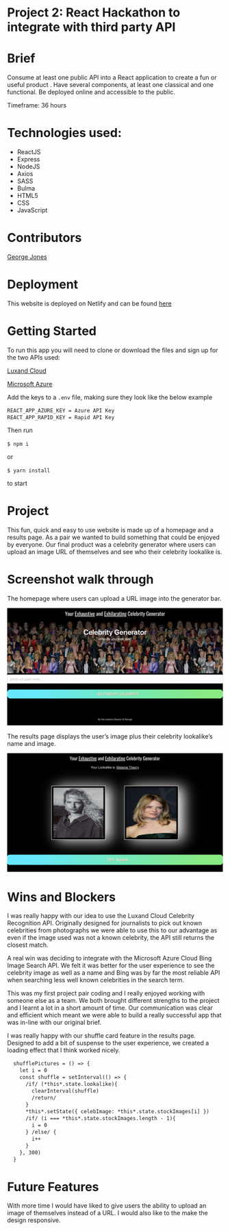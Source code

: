 # Project 2: React Hackathon to integrate with third party API

# Brief

Consume at least one public API into a React application to create a fun or useful product . Have several components, at least one classical and one functional. Be deployed online and accessible to the public.

Timeframe: 36 hours

# Technologies used:

* ReactJS
* Express
* NodeJS
* Axios
* SASS
* Bulma
* HTML5
* CSS
* JavaScript

# Contributors

[George Jones](https://github.com/Jompra)

# Deployment 

This website is deployed on Netlify and can be found [here](https://your-celeb-face.netlify.app/)

# Getting Started

To run this app you will need to clone or download the files and sign up for the two APIs used: 

[Luxand Cloud](https://rapidapi.com/aboykov/api/luxand-cloud-face-recognition?endpoint=apiendpoint_188c3cc8-6f87-4558-a9c7-be772a5a7ccf) 

[Microsoft Azure](https://azure.microsoft.com/en-gb/free/search/?&ef_id=CjwKCAjw2a32BRBXEiwAUcugiISGAMerV2gAqqtH0Va-SKRbGl6PQg7R1nJVHepxe0Jw54XQ_vvbPRoCFH4QAvD_BwE:G:s&OCID=AID2000125_SEM_CjwKCAjw2a32BRBXEiwAUcugiISGAMerV2gAqqtH0Va-SKRbGl6PQg7R1nJVHepxe0Jw54XQ_vvbPRoCFH4QAvD_BwE:G:s&dclid=CjkKEQjw2a32BRCwkfevsaHM07IBEiQAOHSxZRMAtT9DP8wOMrB3t3Ey1nc54XpMnbMwqVuQT1vdQjnw_wcB)


 Add the keys to a `.env` file, making sure they look like the below example

```
REACT_APP_AZURE_KEY = Azure API Key
REACT_APP_RAPID_KEY = Rapid API Key
```

Then run 

`$ npm i `

or

`$ yarn install `

to start 


# Project 

This fun, quick and easy to use website is made up of a homepage and a results page.  As a pair we wanted to build something that could be enjoyed by everyone. Our final product was a celebrity generator where users can upload an image URL of themselves and see who their celebrity lookalike is. 

# Screenshot walk through 

The homepage where users can upload a URL image into the generator bar.


![Homepage](src/images/1.png)

The results page displays the user’s image plus their celebrity lookalike’s name and image.


![Results page](src/images/2.png)


# Wins and Blockers 

I was really happy with our idea to use the Luxand Cloud Celebrity Recognition API. Originally designed for journalists to pick out known celebrities from photographs we were able to use this to our advantage as even if the image used was not a known celebrity, the API still returns the closest match.

A real win was deciding to integrate with the Microsoft Azure Cloud Bing Image Search API. We felt it was better for the user experience to see the celebrity image as well as a name and Bing was by far the most reliable API when searching less well known celebrities in the search term. 


This was my first project pair coding and I really enjoyed working with someone else as a team. We both brought different strengths to the project and I learnt a lot in a short amount of time. Our communication was clear and efficient which meant we were able to build a really successful app that was in-line with our original brief. 


I was really happy with our shuffle card feature in the results page. Designed to add a bit of suspense to the user experience, we created a loading effect that I think worked nicely. 


```
  shufflePictures = () => { 
    let i = 0
    const shuffle = setInterval(() => {
      /if/ (*this*.state.lookalike){
        clearInterval(shuffle)
        /return/
      } 
      *this*.setState({ celebImage: *this*.state.stockImages[i] })
      /if/ (i === *this*.state.stockImages.length - 1){
        i = 0
      } /else/ {
        i++
      }
    }, 300)
  }
```

# Future Features 

With more time I would have liked to give users the ability to upload an image of themselves instead of a URL. 
I would also like to the make the design responsive.  


